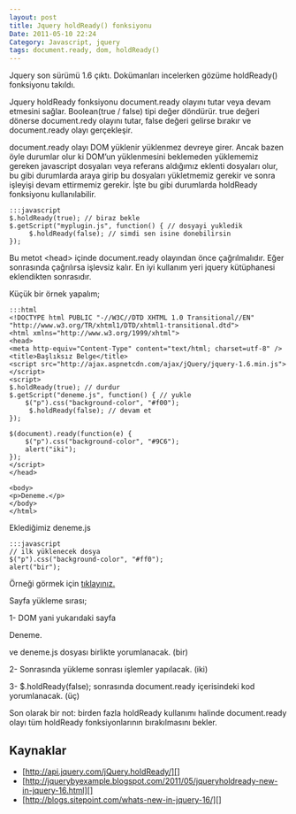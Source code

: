 ```yaml
---
layout: post
title: Jquery holdReady() fonksiyonu
Date: 2011-05-10 22:24
Category: Javascript, jquery
tags: document.ready, dom, holdReady()
---
```


Jquery son sürümü 1.6 çıktı. Dokümanları incelerken gözüme holdReady()
fonksiyonu takıldı.

Jquery holdReady fonksiyonu document.ready olayını tutar veya devam
etmesini sağlar. Boolean(true / false) tipi değer döndürür. true değeri
dönerse document.redy olayını tutar, false değeri gelirse bırakır ve
document.ready olayı gerçekleşir.

document.ready olayı DOM yüklenir yüklenmez devreye girer. Ancak bazen
öyle durumlar olur ki DOM’un yüklenmesini beklemeden yüklememiz gereken
javascript dosyaları veya referans aldığımız eklenti dosyaları olur, bu
gibi durumlarda araya girip bu dosyaları yükletmemiz gerekir ve sonra
işleyişi devam ettirmemiz gerekir. İşte bu gibi durumlarda holdReady
fonksiyonu kullanılabilir.

	:::javascript
	$.holdReady(true); // biraz bekle
	$.getScript("myplugin.js", function() { // dosyayi yukledik
	     $.holdReady(false); // simdi sen isine donebilirsin
	});

Bu metot <head\> içinde document.ready olayından önce çağrılmalıdır.
Eğer sonrasında çağrılırsa işlevsiz kalır. En iyi kullanım yeri jquery
kütüphanesi eklendikten sonrasıdır.

Küçük bir örnek yapalım;

	:::html
	<!DOCTYPE html PUBLIC "-//W3C//DTD XHTML 1.0 Transitional//EN" "http://www.w3.org/TR/xhtml1/DTD/xhtml1-transitional.dtd">
	<html xmlns="http://www.w3.org/1999/xhtml">
	<head>
	<meta http-equiv="Content-Type" content="text/html; charset=utf-8" />
	<title>Başlıksız Belge</title>
	<script src="http://ajax.aspnetcdn.com/ajax/jQuery/jquery-1.6.min.js"></script>
	<script>
	$.holdReady(true); // durdur
	$.getScript("deneme.js", function() { // yukle
		$("p").css("background-color", "#f00");
	     $.holdReady(false); // devam et
	});

	$(document).ready(function(e) {
	    $("p").css("background-color", "#9C6");
		alert("iki");
	});
	</script>
	</head>

	<body>
	<p>Deneme.</p>
	</body>
	</html>

Eklediğimiz deneme.js

	:::javascript
	// ilk yüklenecek dosya
	$("p").css("background-color", "#ff0");
	alert("bir");

Örneği görmek için [tıklayınız.][]

Sayfa yükleme sırası;

1- DOM yani yukarıdaki sayfa <p>Deneme.</p> ve deneme.js dosyası
birlikte yorumlanacak. (bir)

2- Sonrasında yükleme sonrası işlemler yapılacak. (iki)

3- $.holdReady(false); sonrasında document.ready içerisindeki kod
yorumlanacak. (üç)

Son olarak bir not: birden fazla holdReady kullanımı halinde
document.ready olayı tüm holdReady fonksiyonlarının bırakılmasını
bekler.

## Kaynaklar

-   [http://api.jquery.com/jQuery.holdReady/][]
-   [http://jquerybyexample.blogspot.com/2011/05/jqueryholdready-new-in-jquery-16.html][]
-   [http://blogs.sitepoint.com/whats-new-in-jquery-16/][]

  [tıklayınız.]: /dokumanlar/holdReady.html
  [http://api.jquery.com/jQuery.holdReady/]: http://api.jquery.com/jQuery.holdReady/
  [http://jquerybyexample.blogspot.com/2011/05/jqueryholdready-new-in-jquery-16.html]: http://jquerybyexample.blogspot.com/2011/05/jqueryholdready-new-in-jquery-16.html
  [http://blogs.sitepoint.com/whats-new-in-jquery-16/]: http://blogs.sitepoint.com/whats-new-in-jquery-16/
